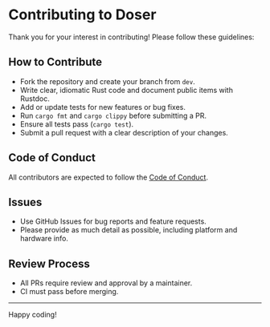 # Contributing to Doser

Thank you for your interest in contributing! Please follow these guidelines:

## How to Contribute

- Fork the repository and create your branch from `dev`.
- Write clear, idiomatic Rust code and document public items with Rustdoc.
- Add or update tests for new features or bug fixes.
- Run `cargo fmt` and `cargo clippy` before submitting a PR.
- Ensure all tests pass (`cargo test`).
- Submit a pull request with a clear description of your changes.

## Code of Conduct

All contributors are expected to follow the [Code of Conduct](CODE_OF_CONDUCT.md).

## Issues

- Use GitHub Issues for bug reports and feature requests.
- Please provide as much detail as possible, including platform and hardware info.

## Review Process

- All PRs require review and approval by a maintainer.
- CI must pass before merging.

---

Happy coding!
